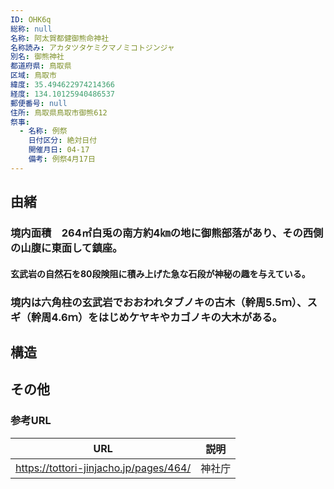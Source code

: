 ```yaml
---
ID: OHK6q
総称: null
名称: 阿太賀都健御熊命神社
名称読み: アカタツタケミクマノミコトジンジャ
別名: 御熊神社
都道府県: 鳥取県
区域: 鳥取市
緯度: 35.494622974214366
経度: 134.10125940486537
郵便番号: null
住所: 鳥取県鳥取市御熊612
祭事:
  - 名称: 例祭
    日付区分: 絶対日付
    開催月日: 04-17
    備考: 例祭4月17日
---
```


## 由緒

### 境内面積　264㎡白兎の南方約4㎞の地に御熊部落があり、その西側の山腹に東面して鎮座。

#### 玄武岩の自然石を80段険阻に積み上げた急な石段が神秘の趣を与えている。

### 境内は六角柱の玄武岩でおおわれタブノキの古木（幹周5.5ｍ）、スギ（幹周4.6ｍ）をはじめケヤキやカゴノキの大木がある。

## 構造

## その他

### 参考URL

| URL                                    | 説明   |
| -------------------------------------- | ------ |
| https://tottori-jinjacho.jp/pages/464/ | 神社庁 |
